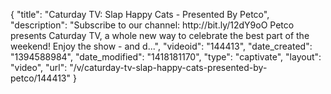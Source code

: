 {
    "title": "Caturday TV: Slap Happy Cats - Presented By Petco",
    "description": "Subscribe to our channel: http:\/\/bit.ly\/12dY9oO Petco presents Caturday TV, a whole new way to celebrate the best part of the weekend! Enjoy the show - and d...",
    "videoid": "144413",
    "date_created": "1394588984",
    "date_modified": "1418181170",
    "type": "captivate",
    "layout": "video",
    "url": "\/v\/caturday-tv-slap-happy-cats-presented-by-petco\/144413"
}